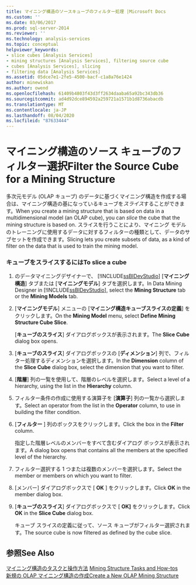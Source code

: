 ```yaml
---
title: マイニング構造のソースキューブのフィルター処理 |Microsoft Docs
ms.custom: ''
ms.date: 03/06/2017
ms.prod: sql-server-2014
ms.reviewer: ''
ms.technology: analysis-services
ms.topic: conceptual
helpviewer_keywords:
- slice cubes [Analysis Services]
- mining structures [Analysis Services], filtering source cube
- cubes [Analysis Services], slicing
- filtering data [Analysis Services]
ms.assetid: 05dce7e1-2fe5-4500-bacf-c1a8a76e1424
author: minewiskan
ms.author: owend
ms.openlocfilehash: 61409b4803f43d3ff2634daaba65a92bc343db36
ms.sourcegitcommit: ad4d92dce894592a259721a1571b1d8736abacdb
ms.translationtype: MT
ms.contentlocale: ja-JP
ms.lasthandoff: 08/04/2020
ms.locfileid: "87633444"
---
```

# <a name="filter-the-source-cube-for-a-mining-structure"></a><span data-ttu-id="d1356-102">マイニング構造のソース キューブのフィルター選択</span><span class="sxs-lookup"><span data-stu-id="d1356-102">Filter the Source Cube for a Mining Structure</span></span>
  <span data-ttu-id="d1356-103">多次元モデル (OLAP キューブ) のデータに基づくマイニング構造を作成する場合は、マイニング構造の基になっているキューブを*スライス*することができます。</span><span class="sxs-lookup"><span data-stu-id="d1356-103">When you create a mining structure that is based on data in a multidimensional model (an OLAP cube), you can *slice* the cube that the mining structure is based on.</span></span> <span data-ttu-id="d1356-104">スライスを行うことにより、マイニング モデルのトレーニングに使用するデータに対するフィルターの種類として、データのサブセットを作成できます。</span><span class="sxs-lookup"><span data-stu-id="d1356-104">Slicing lets you create subsets of data, as a kind of filter on the data that is used to train the mining model.</span></span>  
  
### <a name="to-slice-a-cube"></a><span data-ttu-id="d1356-105">キューブをスライスするには</span><span class="sxs-lookup"><span data-stu-id="d1356-105">To slice a cube</span></span>  
  
1.  <span data-ttu-id="d1356-106">のデータマイニングデザイナーで、 [!INCLUDE[ssBIDevStudio](../includes/ssbidevstudio-md.md)] [**マイニング構造**] タブまたは [**マイニングモデル**] タブを選択します。</span><span class="sxs-lookup"><span data-stu-id="d1356-106">In Data Mining Designer in [!INCLUDE[ssBIDevStudio](../includes/ssbidevstudio-md.md)], select the **Mining Structure** tab or the **Mining Models** tab.</span></span>  
  
2.  <span data-ttu-id="d1356-107">[**マイニングモデル**] メニューの [**マイニング構造キューブスライスの定義**] をクリックします。</span><span class="sxs-lookup"><span data-stu-id="d1356-107">On the **Mining Model** menu, select **Define Mining Structure Cube Slice**.</span></span>  
  
     <span data-ttu-id="d1356-108">[**キューブのスライス**] ダイアログボックスが表示されます。</span><span class="sxs-lookup"><span data-stu-id="d1356-108">The **Slice Cube** dialog box opens.</span></span>  
  
3.  <span data-ttu-id="d1356-109">[**キューブのスライス**] ダイアログボックスの [**ディメンション**] 列で、フィルター処理するディメンションを選択します。</span><span class="sxs-lookup"><span data-stu-id="d1356-109">In the **Dimension** column of the **Slice Cube** dialog box, select the dimension that you want to filter.</span></span>  
  
4.  <span data-ttu-id="d1356-110">[**階層**] 列の一覧を使用して、階層のレベルを選択します。</span><span class="sxs-lookup"><span data-stu-id="d1356-110">Select a level of a hierarchy, using the list in the **Hierarchy** column.</span></span>  
  
5.  <span data-ttu-id="d1356-111">フィルター条件の作成に使用する演算子を [**演算子**] 列の一覧から選択します。</span><span class="sxs-lookup"><span data-stu-id="d1356-111">Select an operator from the list in the **Operator** column, to use in building the filter condition.</span></span>  
  
6.  <span data-ttu-id="d1356-112">[**フィルター** ] 列のボックスをクリックします。</span><span class="sxs-lookup"><span data-stu-id="d1356-112">Click the box in the **Filter** column.</span></span>  
  
     <span data-ttu-id="d1356-113">指定した階層レベルのメンバーをすべて含むダイアログ ボックスが表示されます。</span><span class="sxs-lookup"><span data-stu-id="d1356-113">A dialog box opens that contains all the members at the specified level of the hierarchy.</span></span>  
  
7.  <span data-ttu-id="d1356-114">フィルター選択する 1 つまたは複数のメンバーを選択します。</span><span class="sxs-lookup"><span data-stu-id="d1356-114">Select the member or members on which you want to filter.</span></span>  
  
8.  <span data-ttu-id="d1356-115">[メンバー] ダイアログボックスで [ **OK** ] をクリックします。</span><span class="sxs-lookup"><span data-stu-id="d1356-115">Click **OK** in the member dialog box.</span></span>  
  
9. <span data-ttu-id="d1356-116">[**キューブのスライス**] ダイアログボックスで [ **OK]** をクリックします。</span><span class="sxs-lookup"><span data-stu-id="d1356-116">Click **OK** in the **Slice Cube** dialog box.</span></span>  
  
     <span data-ttu-id="d1356-117">キューブ スライスの定義に従って、ソース キューブがフィルター選択されます。</span><span class="sxs-lookup"><span data-stu-id="d1356-117">The source cube is now filtered as defined by the cube slice.</span></span>  
  
## <a name="see-also"></a><span data-ttu-id="d1356-118">参照</span><span class="sxs-lookup"><span data-stu-id="d1356-118">See Also</span></span>  
 <span data-ttu-id="d1356-119">[マイニング構造のタスクと操作方法](data-mining/mining-structure-tasks-and-how-tos.md) </span><span class="sxs-lookup"><span data-stu-id="d1356-119">[Mining Structure Tasks and How-tos](data-mining/mining-structure-tasks-and-how-tos.md) </span></span>  
 [<span data-ttu-id="d1356-120">新規の OLAP マイニング構造の作成</span><span class="sxs-lookup"><span data-stu-id="d1356-120">Create a New OLAP Mining Structure</span></span>](data-mining/create-a-new-olap-mining-structure.md)  
  
  
